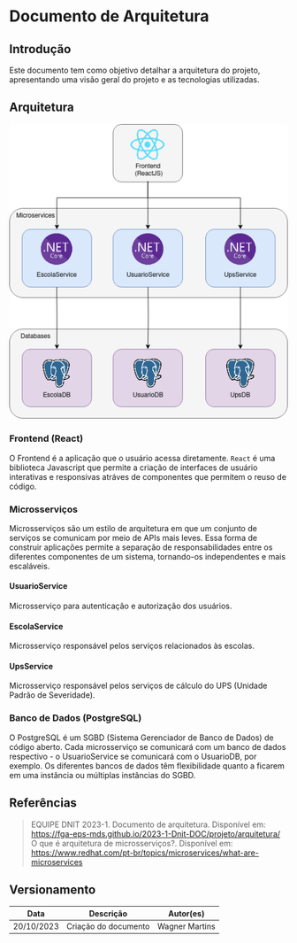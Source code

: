# Documento de Arquitetura

## Introdução

Este documento tem como objetivo detalhar a arquitetura do projeto, apresentando uma visão geral do projeto e as tecnologias utilizadas.

## Arquitetura

![Diagrama de Arquitetura](../assets/arquitetura/Diagrama_Arquitetura.png)

### Frontend (React)

O Frontend é a aplicação que o usuário acessa diretamente. `React` é uma biblioteca Javascript que permite a criação de interfaces de usuário interativas e responsivas atráves de componentes que permitem o reuso de código.

### Microsserviços

Microsserviços são um estilo de arquitetura em que um conjunto de serviços se comunicam por meio de APIs mais leves. Essa forma de construir aplicações permite a separação de responsabilidades entre os diferentes componentes de um sistema, tornando-os independentes e mais escaláveis.

#### UsuarioService

Microsserviço para autenticação e autorização dos usuários.

#### EscolaService

Microsserviço responsável pelos serviços relacionados às escolas.

#### UpsService

Microsserviço responsável pelos serviços de cálculo do UPS (Unidade Padrão de Severidade).


### Banco de Dados (PostgreSQL)

O PostgreSQL é um SGBD (Sistema Gerenciador de Banco de Dados) de código aberto. Cada microsserviço se comunicará com um banco de dados respectivo - o UsuarioService se comunicará com o UsuarioDB, por exemplo. Os diferentes bancos de dados têm flexibilidade quanto a ficarem em uma instância ou múltiplas instâncias do SGBD.

## Referências

> EQUIPE DNIT 2023-1. Documento de arquitetura. Disponível em: <https://fga-eps-mds.github.io/2023-1-Dnit-DOC/projeto/arquitetura/>
> O que é arquitetura de microsserviços?. Disponível em: <https://www.redhat.com/pt-br/topics/microservices/what-are-microservices>


## Versionamento

|**Data**|**Descrição**|**Autor(es)**|
|--------|-------------|--------------|
| 20/10/2023 | Criação do documento | Wagner Martins |
